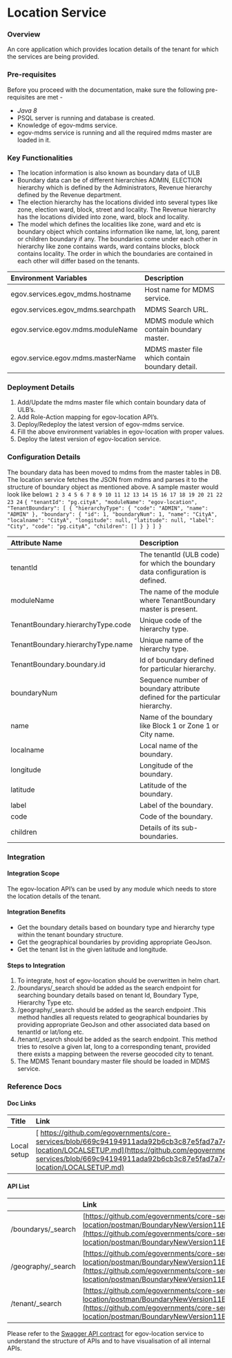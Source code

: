 # Location Service

### Overview <a id="Overview"></a>

An core application which provides location details of the tenant for which the services are being provided.

### Pre-requisites <a id="Pre-requisites"></a>

Before you proceed with the documentation, make sure the following pre-requisites are met -

* _Java 8_
* PSQL server is running and database is created.
* Knowledge of egov-mdms service.
* egov-mdms service is running and all the required mdms master are loaded in it.

### Key Functionalities <a id="Key-Functionalities"></a>

* The location information is also known as boundary data of ULB
* Boundary data can be of different hierarchies ADMIN, ELECTION hierarchy which is defined by the Administrators, Revenue hierarchy defined by the Revenue department.
* The election hierarchy has the locations divided into several types like zone, election ward, block, street  and locality. The Revenue hierarchy has the locations divided into zone, ward, block and locality.
* The model which defines the localities like zone, ward and etc is boundary object which contains information like name, lat, long, parent or children boundary if any. The boundaries come under each other in hierarchy like zone contains wards, ward contains blocks, block contains locality. The order in which the boundaries are contained in each other will differ based on the tenants.

| **Environment Variables**  | **Description** |
| :--- | :--- |
|  egov.services.egov\_mdms.hostname |  Host name for MDMS service. |
| egov.services.egov\_mdms.searchpath | MDMS Search URL. |
|  egov.service.egov.mdms.moduleName |  MDMS module which contain boundary master. |
| egov.service.egov.mdms.masterName | MDMS master file which contain boundary detail. |

### Deployment Details <a id="Deployment-Details"></a>

1. Add/Update the mdms master file which contain boundary data of ULB’s.
2. Add Role-Action mapping for egov-location API’s.
3. Deploy/Redeploy the latest version of egov-mdms service.
4. Fill the above environment variables in egov-location with proper values.
5. Deploy the latest version of egov-location service.

### Configuration Details <a id="Configuration-Details"></a>

The boundary data has been moved to mdms from the master tables in DB. The location service fetches the JSON from mdms and parses it to the structure of boundary object as mentioned above. A sample master would look like below`1 2 3 4 5 6 7 8 9 10 11 12 13 14 15 16 17 18 19 20 21 22 23 24` `{ "tenantId": "pg.cityA", "moduleName": "egov-location", "TenantBoundary": [ { "hierarchyType": { "code": "ADMIN", "name": "ADMIN" }, "boundary": { "id": 1, "boundaryNum": 1, "name": "CityA", "localname": "CityA", "longitude": null, "latitude": null, "label": "City", "code": "pg.cityA", "children": [] } } ] }`

| **Attribute Name** | **Description** |
| :--- | :--- |
|  tenantId | The tenantId \(ULB code\) for which the boundary data configuration is defined. |
|  moduleName | The name of the module where TenantBoundary master is present. |
| TenantBoundary.hierarchyType.code | Unique code of the hierarchy type. |
| TenantBoundary.hierarchyType.name | Unique name of the hierarchy type. |
| TenantBoundary.boundary.id | Id of boundary defined for particular hierarchy. |
| boundaryNum | Sequence number of boundary attribute defined for the particular hierarchy. |
| name | Name of the boundary like Block 1 or Zone 1 or City name. |
| localname | Local name of the boundary. |
| longitude | Longitude of the boundary. |
| latitude | Latitude of the boundary. |
| label | Label of the boundary. |
| code | Code of the boundary. |
| children | Details of its sub-boundaries. |

### Integration <a id="Integration"></a>

####  Integration Scope <a id="Integration-Scope"></a>

 The egov-location API’s can be used by any module which needs to store the location details of the tenant.

#### Integration Benefits <a id="Integration-Benefits"></a>

* Get the boundary details based on boundary type and hierarchy type within the tenant boundary structure.
* Get the geographical boundaries by providing appropriate GeoJson.
* Get the tenant list in the given latitude and longitude.

####  Steps to Integration <a id="Steps-to-Integration"></a>

1. To integrate, host of egov-location should be overwritten in helm chart.
2. /boundarys/\_search should be added as the search endpoint for searching boundary details based on tenant Id, Boundary Type, Hierarchy Type etc.
3. /geography/\_search should be added as the search endpoint .This method handles all requests related to geographical boundaries by providing appropriate GeoJson and other associated data based on tenantId or lat/long etc.
4. /tenant/\_search should be added as the search endpoint. This method tries to resolve a given lat, long to a corresponding tenant, provided there exists a mapping between the reverse geocoded city to tenant.
5. The MDMS Tenant boundary master file should be loaded in MDMS service.

### Reference Docs <a id="Reference-Docs"></a>

#### Doc Links <a id="Doc-Links"></a>

| **Title**  | **Link** |
| :--- | :--- |
|  Local setup | [ https://github.com/egovernments/core-services/blob/669c94194911ada92b6cb3c87e5fad7a7478cc6a/egov-location/LOCALSETUP.md](https://github.com/egovernments/core-services/blob/669c94194911ada92b6cb3c87e5fad7a7478cc6a/egov-location/LOCALSETUP.md) |

#### API List <a id="API-List"></a>

|  | **Link** |
| :--- | :--- |
| /boundarys/\_search | [https://github.com/egovernments/core-services/blob/master/egov-location/postman/BoundaryNewVersion11Endpoint.postman\_collection.json](https://github.com/egovernments/core-services/blob/master/egov-location/postman/BoundaryNewVersion11Endpoint.postman_collection.json) |
| /geography/\_search |  [https://github.com/egovernments/core-services/blob/master/egov-location/postman/BoundaryNewVersion11Endpoint.postman\_collection.json](https://github.com/egovernments/core-services/blob/master/egov-location/postman/BoundaryNewVersion11Endpoint.postman_collection.json) |
| /tenant/\_search | [https://github.com/egovernments/core-services/blob/master/egov-location/postman/BoundaryNewVersion11Endpoint.postman\_collection.json](https://github.com/egovernments/core-services/blob/master/egov-location/postman/BoundaryNewVersion11Endpoint.postman_collection.json) |

Please refer to the [Swagger API contract](https://editor.swagger.io/?url=https://raw.githubusercontent.com/egovernments/egov-services/master/docs/egov-location/contracts/v11-0-0.yml#!/) for egov-location service to understand the structure of APIs and to have visualisation of all internal APIs.

